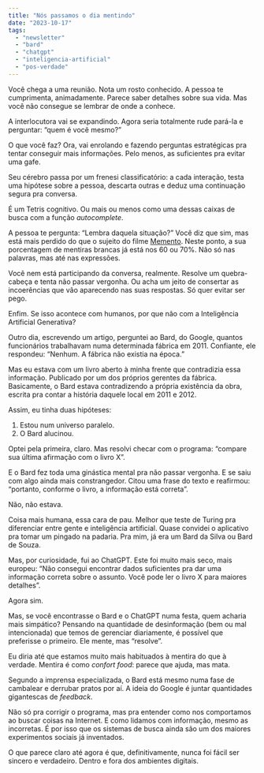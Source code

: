 ```yaml
---
title: "Nós passamos o dia mentindo"
date: "2023-10-17"
tags: 
  - "newsletter"
  - "bard"
  - "chatgpt"
  - "inteligencia-artificial"
  - "pos-verdade"
---
```


Você chega a uma reunião. Nota um rosto conhecido. A pessoa te cumprimenta, animadamente. Parece saber detalhes sobre sua vida. Mas você não consegue se lembrar de onde a conhece.

A interlocutora vai se expandindo. Agora seria totalmente rude pará-la e perguntar: “quem é você mesmo?”

O que você faz? Ora, vai enrolando e fazendo perguntas estratégicas pra tentar conseguir mais informações. Pelo menos, as suficientes pra evitar uma gafe.

Seu cérebro passa por um frenesi classificatório: a cada interação, testa uma hipótese sobre a pessoa, descarta outras e deduz uma continuação segura pra conversa.

É um Tetris cognitivo. Ou mais ou menos como uma dessas caixas de busca com a função _autocomplete_.

A pessoa te pergunta: “Lembra daquela situação?” Você diz que sim, mas está mais perdido do que o sujeito do filme [Memento](https://pt.wikipedia.org/wiki/Memento_(filme)). Neste ponto, a sua porcentagem de mentiras brancas já está nos 60 ou 70%. Não só nas palavras, mas até nas expressões.

Você nem está participando da conversa, realmente. Resolve um quebra-cabeça e tenta não passar vergonha. Ou acha um jeito de consertar as incoerências que vão aparecendo nas suas respostas. Só quer evitar ser pego.

Enfim. Se isso acontece com humanos, por que não com a Inteligência Artificial Generativa?

Outro dia, escrevendo um artigo, perguntei ao Bard, do Google, quantos funcionários trabalhavam numa determinada fábrica em 2011. Confiante, ele respondeu: “Nenhum. A fábrica não existia na época.”

Mas eu estava com um livro aberto à minha frente que contradizia essa informação. Publicado por um dos próprios gerentes da fábrica. Basicamente, o Bard estava contradizendo a própria existência da obra, escrita pra contar a história daquele local em 2011 e 2012.

Assim, eu tinha duas hipóteses:

1. Estou num universo paralelo.
2. O Bard alucinou.

Optei pela primeira, claro. Mas resolvi checar com o programa: “compare sua última afirmação com o livro X”.

E o Bard fez toda uma ginástica mental pra não passar vergonha. E se saiu com algo ainda mais constrangedor. Citou uma frase do texto e reafirmou: “portanto, conforme o livro, a informação está correta”.

Não, não estava.

Coisa mais humana, essa cara de pau. Melhor que teste de Turing pra diferenciar entre gente e inteligência artificial. Quase convidei o aplicativo pra tomar um pingado na padaria. Pra mim, já era um Bard da Silva ou Bard de Souza.

Mas, por curiosidade, fui ao ChatGPT. Este foi muito mais seco, mais europeu: “Não consegui encontrar dados suficientes pra dar uma informação correta sobre o assunto. Você pode ler o livro X para maiores detalhes”.

Agora sim.

Mas, se você encontrasse o Bard e o ChatGPT numa festa, quem acharia mais simpático? Pensando na quantidade de desinformação (bem ou mal intencionada) que temos de gerenciar diariamente, é possível que preferisse o primeiro. Ele mente, mas “resolve”.

Eu diria até que estamos muito mais habituados à mentira do que à verdade. Mentira é como _confort food_: parece que ajuda, mas mata.

Segundo a imprensa especializada, o Bard está mesmo numa fase de cambalear e derrubar pratos por aí. A ideia do Google é juntar quantidades gigantescas de _feedback_.

Não só pra corrigir o programa, mas pra entender como nos comportamos ao buscar coisas na Internet. E como lidamos com informação, mesmo as incorretas. É por isso que os sistemas de busca ainda são um dos maiores experimentos sociais já inventados.

O que parece claro até agora é que, definitivamente, nunca foi fácil ser sincero e verdadeiro. Dentro e fora dos ambientes digitais.
